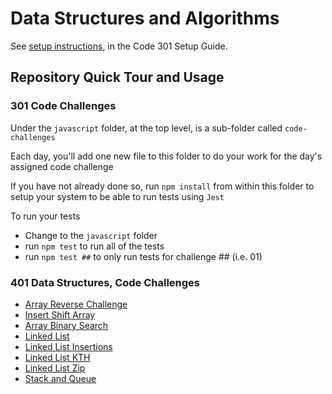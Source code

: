 # Data Structures and Algorithms

See [setup instructions](https://codefellows.github.io/setup-guide/code-301/3-code-challenges), in the Code 301 Setup Guide.

## Repository Quick Tour and Usage

### 301 Code Challenges

Under the `javascript` folder, at the top level, is a sub-folder called `code-challenges`

Each day, you'll add one new file to this folder to do your work for the day's assigned code challenge

If you have not already done so, run `npm install` from within this folder to setup your system to be able to run tests using `Jest`

To run your tests

- Change to the `javascript` folder
- run `npm test` to run all of the tests
- run `npm test ##` to only run tests for challenge ## (i.e. 01)

### 401 Data Structures, Code Challenges

- [Array Reverse Challenge](./javascript/class401-challenges/array.reverse.md)
- [Insert Shift Array](./javascript/class401-challenges/array-insert-shift.md)
- [Array Binary Search](./javascript/class401-challenges/array-binary-search.md)
- [Linked List](./javascript/linked-list/README.md)
- [Linked List Insertions](./javascript/linked-list/insertions.md)
- [Linked List KTH](./javascript/linked-list/kth.md)
- [Linked List Zip](./javascript/linked-list/ziplist.md)
- [Stack and Queue](./javascript/stack-and-queue/stack-and-queue.md)
